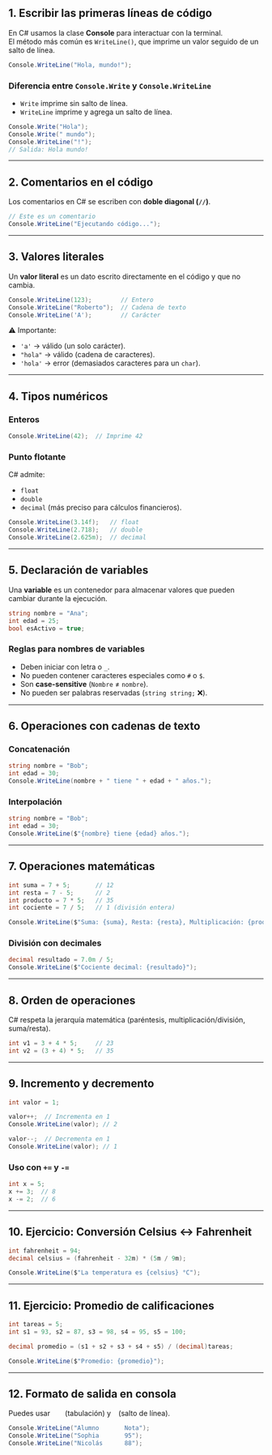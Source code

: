 

## 1. Escribir las primeras líneas de código
En C# usamos la clase **Console** para interactuar con la terminal.  
El método más común es `WriteLine()`, que imprime un valor seguido de un salto de línea.

```csharp
Console.WriteLine("Hola, mundo!");
```

### Diferencia entre `Console.Write` y `Console.WriteLine`
- `Write` imprime sin salto de línea.  
- `WriteLine` imprime y agrega un salto de línea.

```csharp
Console.Write("Hola");
Console.Write(" mundo");
Console.WriteLine("!");
// Salida: Hola mundo!
```

---

## 2. Comentarios en el código
Los comentarios en C# se escriben con **doble diagonal (`//`)**.

```csharp
// Este es un comentario
Console.WriteLine("Ejecutando código...");
```

---

## 3. Valores literales
Un **valor literal** es un dato escrito directamente en el código y que no cambia.

```csharp
Console.WriteLine(123);        // Entero
Console.WriteLine("Roberto");  // Cadena de texto
Console.WriteLine('A');        // Carácter
```

⚠️ Importante:  
- `'a'` → válido (un solo carácter).  
- `"hola"` → válido (cadena de caracteres).  
- `'hola'` → error (demasiados caracteres para un `char`).  

---

## 4. Tipos numéricos
### Enteros
```csharp
Console.WriteLine(42);  // Imprime 42
```

### Punto flotante
C# admite:
- `float`
- `double`
- `decimal` (más preciso para cálculos financieros).

```csharp
Console.WriteLine(3.14f);   // float
Console.WriteLine(2.718);   // double
Console.WriteLine(2.625m);  // decimal
```

---

## 5. Declaración de variables
Una **variable** es un contenedor para almacenar valores que pueden cambiar durante la ejecución.

```csharp
string nombre = "Ana";
int edad = 25;
bool esActivo = true;
```

### Reglas para nombres de variables
- Deben iniciar con letra o `_`.  
- No pueden contener caracteres especiales como `#` o `$`.  
- Son **case-sensitive** (`Nombre` ≠ `nombre`).  
- No pueden ser palabras reservadas (`string string;` ❌).  

---

## 6. Operaciones con cadenas de texto
### Concatenación
```csharp
string nombre = "Bob";
int edad = 30;
Console.WriteLine(nombre + " tiene " + edad + " años.");
```

### Interpolación
```csharp
string nombre = "Bob";
int edad = 30;
Console.WriteLine($"{nombre} tiene {edad} años.");
```

---

## 7. Operaciones matemáticas
```csharp
int suma = 7 + 5;       // 12
int resta = 7 - 5;      // 2
int producto = 7 * 5;   // 35
int cociente = 7 / 5;   // 1 (división entera)

Console.WriteLine($"Suma: {suma}, Resta: {resta}, Multiplicación: {producto}, División: {cociente}");
```

### División con decimales
```csharp
decimal resultado = 7.0m / 5;
Console.WriteLine($"Cociente decimal: {resultado}");
```

---

## 8. Orden de operaciones
C# respeta la jerarquía matemática (paréntesis, multiplicación/división, suma/resta).

```csharp
int v1 = 3 + 4 * 5;     // 23
int v2 = (3 + 4) * 5;   // 35
```

---

## 9. Incremento y decremento
```csharp
int valor = 1;

valor++;  // Incrementa en 1
Console.WriteLine(valor); // 2

valor--;  // Decrementa en 1
Console.WriteLine(valor); // 1
```

### Uso con `+=` y `-=`
```csharp
int x = 5;
x += 3;  // 8
x -= 2;  // 6
```

---

## 10. Ejercicio: Conversión Celsius ↔ Fahrenheit
```csharp
int fahrenheit = 94;
decimal celsius = (fahrenheit - 32m) * (5m / 9m);

Console.WriteLine($"La temperatura es {celsius} °C");
```

---

## 11. Ejercicio: Promedio de calificaciones
```csharp
int tareas = 5;
int s1 = 93, s2 = 87, s3 = 98, s4 = 95, s5 = 100;

decimal promedio = (s1 + s2 + s3 + s4 + s5) / (decimal)tareas;

Console.WriteLine($"Promedio: {promedio}");
```

---

## 12. Formato de salida en consola
Puedes usar `	` (tabulación) y `
` (salto de línea).

```csharp
Console.WriteLine("Alumno		Nota");
Console.WriteLine("Sophia		95");
Console.WriteLine("Nicolás		88");
```


